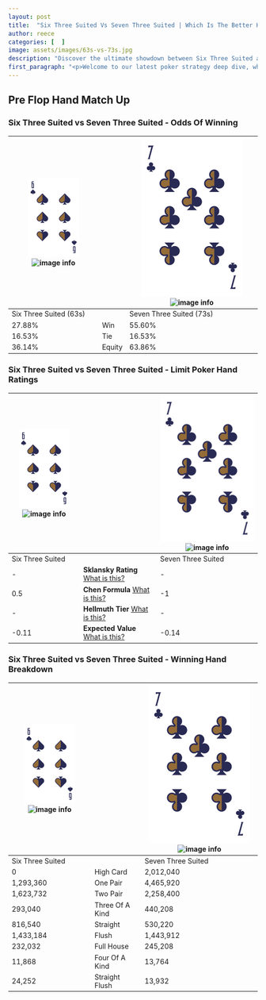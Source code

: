 ```yaml
---
layout: post
title:  "Six Three Suited Vs Seven Three Suited | Which Is The Better Hand In Poker? A Complete Guide"
author: reece
categories: [  ]
image: assets/images/63s-vs-73s.jpg
description: "Discover the ultimate showdown between Six Three Suited and Seven Three Suited in poker! Uncover the odds, strategies, and scenarios where one hand triumphs over the other. Get ready to up your poker game with this thrilling analysis."
first_paragraph: "<p>Welcome to our latest poker strategy deep dive, where we're pitting two distinct hands against each other in a high-stakes showdown: Six Three Suited vs Seven Three Suited.</p><p>In the dynamic world of poker, every decision counts, and knowing which hand holds the upper hand is key to your success at the table.</p><p>In this article, we'll dissect these two hands, explore the scenarios where one dominates the other, and equip you with the knowledge to make strategic choices that can tip the odds in your favor.</p><p>Get ready to unravel the intriguing dynamics of these poker hands and elevate your game to new heights.</p>"
---
```




[comment]: # (sp0)

## Pre Flop Hand Match Up

<div class="table hand-ratings" markdown="1"> 



### Six Three Suited vs Seven Three Suited - Odds Of Winning


    
| ![image info](assets/images/hand1/6.png) ![image info](assets/images/hand1/3s.png) |  | ![image info](assets/images/hand2/7.png) ![image info](assets/images/hand2/3s.png) |
| -------- | -------- | -------- |
| Six Three Suited (63s) |  | Seven Three Suited (73s) |
| 27.88% | Win | 55.60% |
| 16.53% | Tie | 16.53% |
| 36.14% | Equity | 63.86% |




[comment]: # (sp1)



### Six Three Suited vs Seven Three Suited - Limit Poker Hand Ratings


    
| ![image info](assets/images/hand1/6.png) ![image info](assets/images/hand1/3s.png) |  | ![image info](assets/images/hand2/7.png) ![image info](assets/images/hand2/3s.png) |
| -------- | -------- | -------- |
| Six Three Suited |  | Seven Three Suited |
| - | **Sklansky Rating** [What is this?](/sklansky-rating-explained) | - |
| 0.5 | **Chen Formula** [What is this?](/chen-formula-explained) | -1 |
| - | **Hellmuth Tier** [What is this?](/Hellmuth-tier-explained) | - |
| -0.11 | **Expected Value** [What is this?](/expected-value-explained) | -0.14 |




[comment]: # (sp2)



### Six Three Suited vs Seven Three Suited - Winning Hand Breakdown


    
| ![image info](assets/images/hand1/6.png) ![image info](assets/images/hand1/3s.png) |  | ![image info](assets/images/hand2/7.png) ![image info](assets/images/hand2/3s.png) |
| -------- | -------- | -------- |
| Six Three Suited |  | Seven Three Suited |
| 0 | High Card | 2,012,040 |
| 1,293,360 | One Pair | 4,465,920 |
| 1,623,732 | Two Pair | 2,258,400 |
| 293,040 | Three Of A Kind | 440,208 |
| 816,540 | Straight | 530,220 |
| 1,433,184 | Flush | 1,443,912 |
| 232,032 | Full House | 245,208 |
| 11,868 | Four Of A Kind | 13,764 |
| 24,252 | Straight Flush | 13,932 |




[comment]: # (sp3)



</div>

[comment]: # (sp4)



[comment]: # (sp5)

